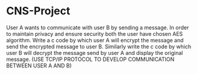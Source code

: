 # CNS-Project

User A wants to communicate with user B by sending a message. In order to maintain privacy and ensure security both the user have chosen AES algorithm. Write a c code by which user A will encrypt the message and send the encrypted message to user B. Similarly write the c code by which user B will decrypt the message send by user A and display the original message.
(USE TCP/IP PROTOCOL TO DEVELOP COMMUNICATION BETWEEN USER A AND B)

